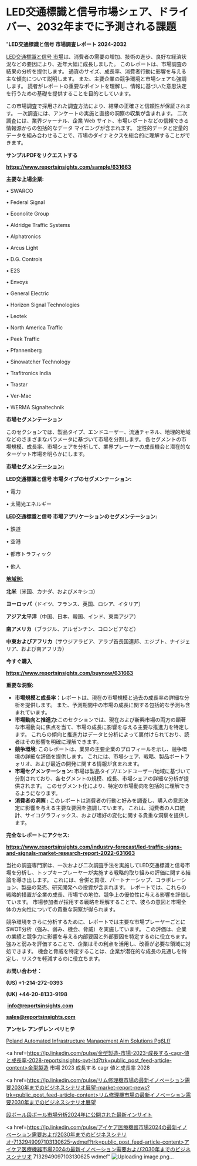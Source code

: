 # LED交通標識と信号市場シェア、ドライバー、2032年までに予測される課題

"<strong>LED交通標識と信号 市場調査レポート 2024-2032</strong>

<a href=https://www.reportsinsights.com/sample/631663>LED交通標識と信号 市場</a>は、消費者の需要の増加、技術の進歩、良好な経済状況などの要因により、近年大幅に成長しました。 このレポートは、市場調査の結果の分析を提供します。 通貨のサイズ、成長率、消費者行動に影響を与える主な傾向について説明します。 また、主要企業の競争環境と市場シェアも強調します。 読者がレポートの重要なポイントを理解し、情報に基づいた意思決定を行うための基礎を提供することを目的としています。

この市場調査で採用された調査方法により、結果の正確さと信頼性が保証されます。 一次調査には、アンケートの実施と直接の洞察の収集が含まれます。 二次調査には、業界ジャーナル、企業 Web サイト、市場レポートなどの信頼できる情報源からの包括的なデータ マイニングが含まれます。 定性的データと定量的データを組み合わせることで、市場のダイナミクスを総合的に理解することができます。

<strong><b>サンプルPDFをリクエストする</b></strong>

<a href=https://www.reportsinsights.com/sample/631663><strong><u>https://www.reportsinsights.com/sample/631663</u></strong></a>

<strong>主要な上場企業:</strong>

• SWARCO

• Federal Signal

• Econolite Group

• Aldridge Traffic Systems

• Alphatronics

• Arcus Light

• D.G. Controls

• E2S

• Envoys

• General Electric

• Horizon Signal Technologies

• Leotek

• North America Traffic

• Peek Traffic

• Pfannenberg

• Sinowatcher Technology

• Trafitronics India

• Trastar

• Ver-Mac

• WERMA Signaltechnik

<strong>市場セグメンテーション</strong>

このセクションでは、製品タイプ、エンドユーザー、流通チャネル、地理的地域などのさまざまなパラメータに基づいて市場を分割します。 各セグメントの市場規模、成長率、市場シェアを分析して、業界プレーヤーの成長機会と潜在的なターゲット市場を明らかにします。

<strong><u>市場セグメンテーション</u></strong><strong><u>:</u></strong>

<strong>LED交通標識と信号 市場タイプのセグメンテーション:</strong>

• 電力

• 太陽光エネルギー

<strong>LED交通標識と信号 市場アプリケーションのセグメンテーション:</strong>

• 鉄道

• 空港

• 都市トラフィック

• 他人

<strong><u>地域別</u></strong><strong><u>:</u></strong>

<strong>北米</strong>（米国、カナダ、およびメキシコ）

<strong>ヨーロッパ</strong>（ドイツ、フランス、英国、ロシア、イタリア）

<strong>アジア太平洋</strong>（中国、日本、韓国、インド、東南アジア）

<strong>南アメリカ</strong>（ブラジル、アルゼンチン、コロンビアなど）

<strong>中東およびアフリカ</strong>（サウジアラビア、アラブ首長国連邦、エジプト、ナイジェリア、および南アフリカ）

<strong>今すぐ購入</strong>

<a href=https://www.reportsinsights.com/buynow/631663><strong><u>https://www.reportsinsights.com/buynow/631663</u></strong></a>

<strong>重要な洞察:</strong>
<ul>
  <li><strong>市場規模と成長率：</strong>レポートは、現在の市場規模と過去の成長率の詳細な分析を提供します。 また、予測期間中の市場の成長に関する包括的な予測も含まれています。</li>
  <li><strong>市場動向と推進力:</strong>このセクションでは、現在および新興市場の両方の顕著な市場動向に焦点を当て、市場の成長に影響を与える主要な推進力を特定します。 これらの傾向と推進力はデータと分析によって裏付けられており、読者はその影響を明確に理解できます。</li>
  <li><strong>競争環境</strong>: このレポートは、業界の主要企業のプロフィールを示し、競争環境の詳細な評価を提供します。 これには、市場シェア、戦略、製品ポートフォリオ、および最近の開発に関する情報が含まれます。</li>
  <li><strong>市場セグメンテーション: </strong>市場は製品タイプ/エンドユーザー/地域に基づいて分割されており、各セグメントの規模、成長、市場シェアの詳細な分析が提供されます。 このセグメント化により、特定の市場動向を包括的に理解できるようになります。</li>
  <li><strong>消費者の洞察 : </strong>このレポートは消費者の行動と好みを調査し、購入の意思決定に影響を与える主要な要因を強調しています。 これは、消費者の人口統計、サイコグラフィックス、および嗜好の変化に関する貴重な洞察を提供します。</li>
</ul>
<strong>完全なレポートにアクセス:</strong>

<a href=https://www.reportsinsights.com/industry-forecast/led-traffic-signs-and-signals-market-research-report-2022-631663><strong><u><b>https://www.reportsinsights.com/industry-forecast/led-traffic-signs-and-signals-market-research-report-2022-631663</b></u></strong></a>

当社の調査専門家は、一次および二次調査手法を実施してLED交通標識と信号市場を分析し、トップキープレーヤーが実施する戦略的取り組みの評価に関する結論を導き出します。 これには、合併と買収、パートナーシップ、コラボレーション、製品の発売、研究開発への投資が含まれます。 レポートでは、これらの戦略的措置が企業の成長、市場での地位、競争上の優位性に与える影響を評価しています。 市場参加者が採用する戦略を理解することで、彼らの意図と市場全体の方向性についての貴重な洞察が得られます。

競争環境をさらに分析するために、レポートでは主要な市場プレーヤーごとにSWOT分析（強み、弱み、機会、脅威）を実施しています。 この評価は、企業の業績と競争力に影響を与える内部要因と外部要因を特定するのに役立ちます。 強みと弱みを評価することで、企業はその利点を活用し、改善が必要な領域に対処できます。 機会と脅威を特定することは、企業が潜在的な成長の見通しを特定し、リスクを軽減するのに役立ちます。

<strong>お問い合わせ：</strong>

<strong>(US) +1-214-272-0393</strong>

<strong>(UK) +44-20-8133-9198</strong>

<strong> </strong><a href=info@reportsinsights.com><strong><u>info@reportsinsights.com</u></strong></a>

<a href=sales@reportsinsights.com><strong><u>sales@reportsinsights.com</u></strong></a>

<strong>アンセレ アンデレン ベリヒテ</strong>

<a href=https://www.linkedin.com/pulse/poland-automated-infrastructure-management-aim-solutions-pg6lf/>Poland Automated Infrastructure Management Aim Solutions Pg6Lf/</a>

<a href=https://jp.linkedin.com/pulse/金型製造-市場-2023-成長する-cagr-値と成長率-2028-reportsinsights-pvt-ltd?trk=public_post_feed-article-content>金型製造 市場 2023 成長する cagr 値と成長率 2028</a>

<a href=https://jp.linkedin.com/pulse/リム修理機市場の最新イノベーション需要2030年までのビジネスシナリオ展望-market-report-news?trk=public_post_feed-article-content>リム修理機市場の最新イノベーション需要2030年までのビジネスシナリオ展望</a>

<a href=https://www.linkedin.com/pulse/段ボール段ボール市場分析2024年に公開された最新インサイト-reports-insights-expert-sva4e/>段ボール段ボール市場分析2024年に公開された最新インサイト</a>

<a href=https://jp.linkedin.com/pulse/アイケア医療機器市場2024の最新イノベーション需要および2030年までのビジネスシナリオ-7132949097103130625-wdmef?trk=public_post_feed-article-content>アイケア医療機器市場2024の最新イノベーション需要および2030年までのビジネスシナリオ 7132949097103130625 wdmef</a>"
![Uploading image.png…]()
